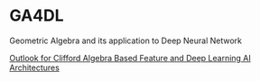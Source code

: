 # GA4DL
Geometric Algebra and its application to Deep Neural Network

[Outlook for Clifford Algebra Based Feature and Deep Learning AI Architectures](https://www.researchgate.net/publication/318237799_Outlook_for_Clifford_Algebra_Based_Feature_and_Deep_Learning_AI_Architectures)
